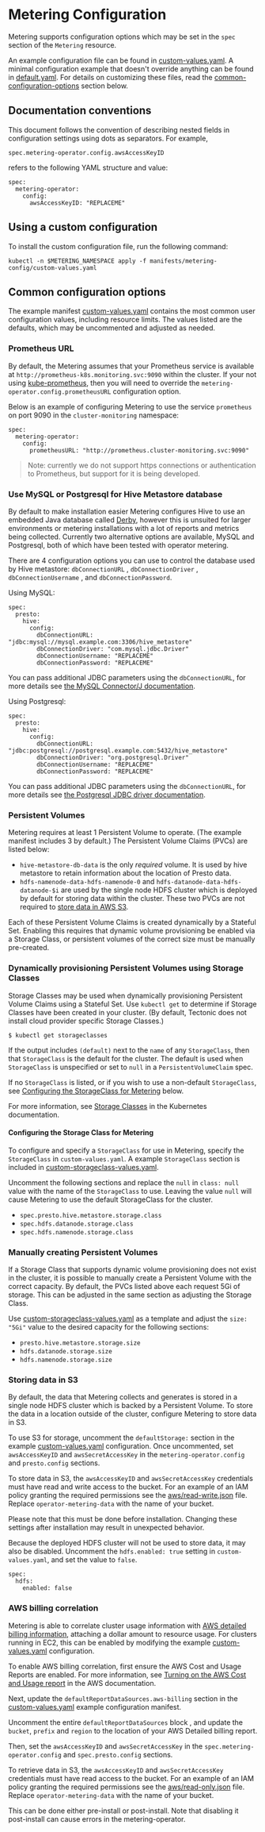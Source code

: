 # Metering Configuration

Metering supports configuration options which may be set in the `spec` section of the `Metering` resource.

An example configuration file can be found in [custom-values.yaml][example-config].
A minimal configuration example that doesn't override anything can be found in [default.yaml][default-config].
For details on customizing these files, read the [common-configuration-options](#common-configuration-options) section below.

## Documentation conventions

This document follows the convention of describing nested fields in configuration settings using dots as separators. For example,

```
spec.metering-operator.config.awsAccessKeyID
```

refers to the following YAML structure and value:

```
spec:
  metering-operator:
    config:
      awsAccessKeyID: "REPLACEME"
```

## Using a custom configuration

To install the custom configuration file, run the following command:

```
kubectl -n $METERING_NAMESPACE apply -f manifests/metering-config/custom-values.yaml
```

## Common configuration options

The example manifest [custom-values.yaml][example-config] contains the most common user configuration values, including resource limits. The values listed are the defaults, which may be uncommented and adjusted as needed.

### Prometheus URL

By default, the Metering assumes that your Prometheus service is available at `http://prometheus-k8s.monitoring.svc:9090` within the cluster.
If your not using [kube-prometheus][kube-prometheus], then you will need to override the `metering-operator.config.prometheusURL` configuration option.

Below is an example of configuring Metering to use the service `prometheus` on port 9090 in the `cluster-monitoring` namespace:

```
spec:
  metering-operator:
    config:
      prometheusURL: "http://prometheus.cluster-monitoring.svc:9090"
```

> Note: currently we do not support https connections or authentication to Prometheus, but support for it is being developed.

### Use MySQL or Postgresql for Hive Metastore database

By default to make installation easier Metering configures Hive to use an embedded Java database called [Derby](https://db.apache.org/derby/#What+is+Apache+Derby%3F), however this is unsuited for larger environments or metering installations with a lot of reports and metrics being collected.
Currently two alternative options are available, MySQL and Postgresql, both of which have been tested with operator metering.

There are 4 configuration options you can use to control the database used by Hive metastore: `dbConnectionURL` , `dbConnectionDriver` , `dbConnectionUsername` , and `dbConnectionPassword`.

Using MySQL:

```
spec:
  presto:
    hive:
      config:
        dbConnectionURL: "jdbc:mysql://mysql.example.com:3306/hive_metastore"
        dbConnectionDriver: "com.mysql.jdbc.Driver"
        dbConnectionUsername: "REPLACEME"
        dbConnectionPassword: "REPLACEME"
```

You can pass additional JDBC parameters using the `dbConnectionURL`, for more details see [the MySQL Connector/J documentation](https://dev.mysql.com/doc/connector-j/5.1/en/connector-j-reference-configuration-properties.html).

Using Postgresql:

```
spec:
  presto:
    hive:
      config:
        dbConnectionURL: "jdbc:postgresql://postgresql.example.com:5432/hive_metastore"
        dbConnectionDriver: "org.postgresql.Driver"
        dbConnectionUsername: "REPLACEME"
        dbConnectionPassword: "REPLACEME"
```

You can pass additional JDBC parameters using the `dbConnectionURL`, for more details see [the Postgresql JDBC driver documentation](https://jdbc.postgresql.org/documentation/head/connect.html#connection-parameters).

### Persistent Volumes

Metering requires at least 1 Persistent Volume to operate. (The example manifest includes 3 by default.) The Persistent Volume Claims (PVCs) are listed below:

- `hive-metastore-db-data` is the only _required_ volume. It is used by
  hive metastore to retain information about the location of Presto data.
- `hdfs-namenode-data-hdfs-namenode-0` and `hdfs-datanode-data-hdfs-datanode-$i`
   are used by the single node HDFS cluster which is deployed by default for
   storing data within the cluster. These two PVCs are not required to [store data in AWS S3](#storing-data-in-s3).

Each of these Persistent Volume Claims is created dynamically by a Stateful Set. Enabling this requires that dynamic volume provisioning be enabled via a Storage Class, or persistent volumes of the correct size must be manually pre-created.

### Dynamically provisioning Persistent Volumes using Storage Classes

Storage Classes may be used when dynamically provisioning Persistent Volume Claims using a Stateful Set. Use `kubectl get` to determine if Storage Classes have been created in your cluster. (By default, Tectonic does not install cloud provider specific
Storage Classes.)

```
$ kubectl get storageclasses
```

If the output includes `(default)` next to the `name` of any `StorageClass`, then that `StorageClass` is the default for the cluster. The default is used when `StorageClass` is unspecified or set to `null` in a `PersistentVolumeClaim` spec.

If no `StorageClass` is listed, or if you wish to use a non-default `StorageClass`, see [Configuring the StorageClass for Metering](#configuring-the-storage-class-for-metering) below.

For more information, see [Storage Classes][storage-classes] in the Kubernetes documentation.

#### Configuring the Storage Class for Metering

To configure and specify a `StorageClass` for use in Metering, specify the `StorageClass` in `custom-values.yaml`. A example `StorageClass` section is included in [custom-storageclass-values.yaml][example-storage-config].

Uncomment the following sections and replace the `null` in `class: null` value with the name of the `StorageClass` to use. Leaving the value `null` will cause Metering to use the default StorageClass for the cluster.

- `spec.presto.hive.metastore.storage.class`
- `spec.hdfs.datanode.storage.class`
- `spec.hdfs.namenode.storage.class`

### Manually creating Persistent Volumes

If a Storage Class that supports dynamic volume provisioning does not exist in the cluster, it is possible to manually create a Persistent Volume with the correct capacity. By default, the PVCs listed above each request 5Gi of storage. This can be adjusted in the same section as adjusting the Storage Class.

Use [custom-storageclass-values.yaml][example-storage-config] as a template and adjust the `size: "5Gi"` value to the desired capacity for the following sections:

- `presto.hive.metastore.storage.size`
- `hdfs.datanode.storage.size`
- `hdfs.namenode.storage.size`

### Storing data in S3

By default, the data that Metering collects and generates is stored in a single node HDFS cluster which is backed by a Persistent Volume. To store the data in a location outside of the cluster, configure Metering to store data in S3.

To use S3 for storage, uncomment the `defaultStorage:` section in the example
[custom-values.yaml][example-config] configuration.
Once uncommented, set `awsAccessKeyID` and `awsSecretAccessKey` in the `metering-operator.config` and `presto.config` sections.

To store data in S3, the `awsAccessKeyID` and `awsSecretAccessKey` credentials must have read and write access to the bucket.
For an example of an IAM policy granting the required permissions see the [aws/read-write.json](aws/read-write.json) file.
Replace `operator-metering-data` with the name of your bucket.

Please note that this must be done before installation. Changing these settings after installation may result in unexpected behavior.

Because the deployed HDFS cluster will not be used to store data, it may also be disabled. Uncomment the `hdfs.enabled: true` setting in `custom-values.yaml`, and set the
value to `false`.

```
spec:
  hdfs:
    enabled: false
```

### AWS billing correlation

Metering is able to correlate cluster usage information with [AWS detailed billing information][AWS-billing], attaching a dollar amount to resource usage. For clusters running in EC2, this can be enabled by modifying the example [custom-values.yaml][example-config] configuration.

To enable AWS billing correlation, first ensure the AWS Cost and Usage Reports
are enabled. For more information, see [Turning on the AWS Cost and Usage report][enable-aws-billing] in the AWS documentation.

Next, update the `defaultReportDataSources.aws-billing` section in the [custom-values.yaml][example-config] example configuration manifest.

Uncomment the entire `defaultReportDataSources` block , and update the `bucket`, `prefix` and `region` to the location of your AWS Detailed billing report.

Then, set the `awsAccessKeyID` and `awsSecretAccessKey` in the `spec.metering-operator.config` and `spec.presto.config` sections.

To retrieve data in S3, the `awsAccessKeyID` and `awsSecretAccessKey` credentials must have read access to the bucket.
For an example of an IAM policy granting the required permissions see the [aws/read-only.json](aws/read-only.json) file.
Replace `operator-metering-data` with the name of your bucket.

This can be done either pre-install or post-install. Note that disabling it post-install can cause errors in the metering-operator.

[AWS-billing]: https://docs.aws.amazon.com/awsaccountbilling/latest/aboutv2/billing-reports-costusage.html
[enable-aws-billing]: https://docs.aws.amazon.com/awsaccountbilling/latest/aboutv2/billing-reports-gettingstarted-turnonreports.html
[example-config]: ../manifests/metering-config/custom-values.yaml
[default-config]: ../manifests/metering-config/default.yaml
[example-storage-config]: ../manifests/metering-config/custom-storageclass-values.yaml
[storage-classes]: https://kubernetes.io/docs/concepts/storage/storage-classes/
[kube-prometheus]: https://github.com/coreos/prometheus-operator/tree/master/contrib/kube-prometheus
